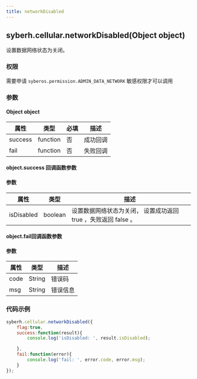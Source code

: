 ```yaml
---
title: networkDisabled
---
```


## syberh.cellular.networkDisabled(Object object)

设置数据网络状态为关闭。

### 权限
需要申请 `syberos.permission.ADMIN_DATA_NETWORK` 敏感权限才可以调用

### 参数

#### Object object

| 属性    | 类型     | 必填 | 描述                                                         |
| ------- | -------- | -------- | ------------------------------------------------------------ |
| success | function | 否       | 成功回调                                       |
| fail    | function | 否       | 失败回调                                       |


#### object.success 回调函数参数
#### 参数
| 属性            | 类型      | 描述                                 |
| -------------- | ------   | ------------------------------------ |
| isDisabled      | boolean  | 设置数据网络状态为关闭， 设置成功返回 true ，失败返回 false 。|


#### object.fail回调函数参数
#### 参数
| 属性 | 类型   | 描述     |
| ---- | ------ | -------- |
| code | String | 错误码   |
| msg  | String | 错误信息 |


### 代码示例
```js
syberh.cellular.networkDisabled({
    flag:true,
	success:function(result){
        console.log('isDisabled: ', result.isDisabled);

    },
    fail:function(error){
        console.log('fail: ', error.code, error.msg);
    }
});
```